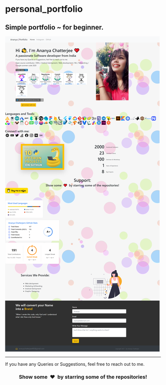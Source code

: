 # personal_portfolio
Simple portfolio ~ for beginner.
---


![alt text](https://github.com/Ananya-0306/personal_portfolio/blob/main/screencapture-127-0-0-1-5500-index-html-2021-04-04-17_52_34.png)

---

If you have any Queries or Suggestions, feel free to reach out to me.

<h3 align="center">Show some &nbsp;❤️&nbsp; by starring some of the repositories!</h3>
